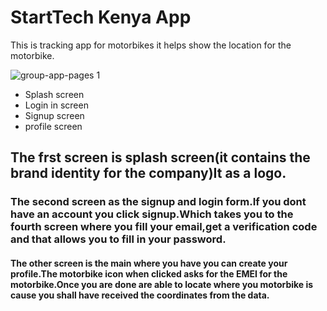 # StartTech Kenya App
This is tracking app for motorbikes it helps show the location for the motorbike.

![group-app-pages 1](https://user-images.githubusercontent.com/35792781/46616177-a5747700-cb22-11e8-913f-8a953c41e5b6.jpg)


<ul>
	<li>Splash screen</li>
	<li>Login in screen</li>
	<li>Signup screen</li>
	<li>profile screen</li>
		

	
	

</ul>

## The frst screen is splash screen(it contains the brand identity for the company)It as a logo.

### The second screen as the signup and login form.If you dont have an account you click signup.Which takes you to the fourth screen where you fill your email,get a verification code and that allows you to fill in your password.

#### The other screen is the main where you have you can create your profile.The motorbike icon when clicked asks for the EMEI for the motorbike.Once you are done are able to locate where you motorbike is cause you shall have received the coordinates from the data.
